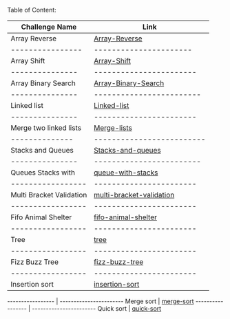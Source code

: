 Table of Content:


Challenge Name | Link
---------------|-----------------------
Array Reverse  |[Array-Reverse](https://github.com/AhlamAlefishat-401-advanced-javascript/data-structures-and-algorithms/tree/master/code-challenges/array-reverse)
----------------|----------------------
Array Shift    |[Array-Shift](https://github.com/AhlamAlefishat-401-advanced-javascript/data-structures-and-algorithms/tree/master/code-challenges/arrayShift)
---------------|-----------------------
Array Binary Search | [Array-Binary-Search](https://github.com/AhlamAlefishat-401-advanced-javascript/data-structures-and-algorithms/tree/master/code-challenges/arrayBinarySearch)
---------------|------------------------
Linked list    |[Linked-list](https://github.com/AhlamAlefishat-401-advanced-javascript/data-structures-and-algorithms/tree/master/code-challenges/Data-Structures/linkedList)
--------------- |-----------------------
Merge two linked lists |[Merge-lists](https://github.com/AhlamAlefishat-401-advanced-javascript/data-structures-and-algorithms/tree/master/code-challenges/Data-Structures/ll-merge)
-------------- |-------------------------
Stacks and Queues |[Stacks-and-queues](https://github.com/AhlamAlefishat-401-advanced-javascript/data-structures-and-algorithms/tree/master/code-challenges/stacksAndQueues)
--------------- | ------------------------
Queues Stacks with | [queue-with-stacks](https://github.com/AhlamAlefishat-401-advanced-javascript/data-structures-and-algorithms/tree/master/code-challenges/queue-with-stacks)
----------------- | -----------------------
Multi Bracket Validation |[multi-bracket-validation](https://github.com/AhlamAlefishat-401-advanced-javascript/data-structures-and-algorithms/tree/master/code-challenges/MultiBracketValidation)
----------------- | -----------------------
Fifo Animal Shelter| [fifo-animal-shelter](https://github.com/AhlamAlefishat-401-advanced-javascript/data-structures-and-algorithms/tree/master/code-challenges/fifoAnimalShelter)
----------------- | -----------------------
Tree| [tree](https://github.com/AhlamAlefishat-401-advanced-javascript/data-structures-and-algorithms/tree/master/code-challenges/tree)
----------------- | -----------------------
Fizz Buzz Tree | [fizz-buzz-tree](https://github.com/AhlamAlefishat-401-advanced-javascript/data-structures-and-algorithms/tree/master/code-challenges/fizzBuzzTree)
----------------- | -----------------------
Insertion sort | [insertion-sort](https://github.com/AhlamAlefishat-401-advanced-javascript/data-structures-and-algorithms/tree/master/code-challenges/insertion-sort)

----------------- | -----------------------
Merge sort | [merge-sort](https://github.com/AhlamAlefishat-401-advanced-javascript/data-structures-and-algorithms/tree/master/code-challenges/merge-sort)
----------------- | -----------------------
Quick sort | [quick-sort](https://github.com/AhlamAlefishat-401-advanced-javascript/data-structures-and-algorithms/tree/master/code-challenges/quick-sort)

